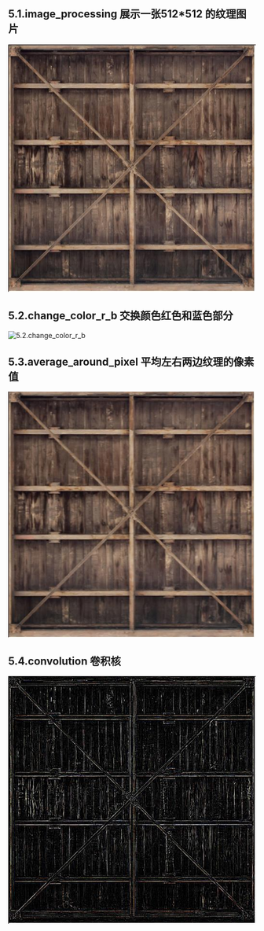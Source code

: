 ## 5.1.image_processing 展示一张512\*512 的纹理图片

<img src="./img/5.1.image_processing.jpg" alt="5.1.image_processing"/>


## 5.2.change_color_r_b 交换颜色红色和蓝色部分

<img src="./img/5.2.change_color_r_b.jpg.jpg" alt="5.2.change_color_r_b"/>



## 5.3.average_around_pixel 平均左右两边纹理的像素值

<img src="./img/5.3.average_around_pixel.jpg" alt="5.3.average_around_pixel"/>

## 5.4.convolution 卷积核

<img src="./img/5.4.convolution.jpg" alt="5.4.convolution"/>